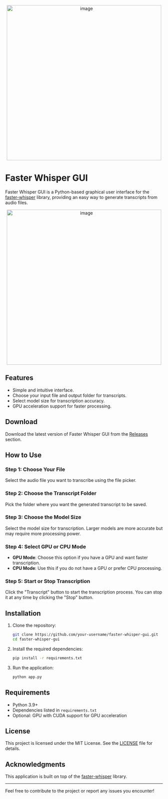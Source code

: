 <div align="center">
  <img width="494" alt="image" src="https://github.com/user-attachments/assets/a0362ea8-dd7e-4255-a15d-4ca81f001bd5" />
</div>

# Faster Whisper GUI

Faster Whisper GUI is a Python-based graphical user interface for the [faster-whisper](https://github.com/guillaumekln/faster-whisper) library, providing an easy way to generate transcripts from audio files.

<div align="center">
  <img width="494" alt="image" src="https://github.com/user-attachments/assets/8d499f19-74f5-4cfc-964f-7077b428f0e5" />
</div>

## Features
- Simple and intuitive interface.
- Choose your input file and output folder for transcripts.
- Select model size for transcription accuracy.
- GPU acceleration support for faster processing.

## Download
Download the latest version of Faster Whisper GUI from the [Releases](https://github.com/emilemassie/faster-whisper-gui/releases) section.

## How to Use

### Step 1: Choose Your File
Select the audio file you want to transcribe using the file picker.

### Step 2: Choose the Transcript Folder
Pick the folder where you want the generated transcript to be saved.

### Step 3: Choose the Model Size
Select the model size for transcription. Larger models are more accurate but may require more processing power.

### Step 4: Select GPU or CPU Mode
- **GPU Mode**: Choose this option if you have a GPU and want faster transcription.
- **CPU Mode**: Use this if you do not have a GPU or prefer CPU processing.

### Step 5: Start or Stop Transcription
Click the "Transcript" button to start the transcription process. You can stop it at any time by clicking the "Stop" button.

## Installation

1. Clone the repository:
   ```bash
   git clone https://github.com/your-username/faster-whisper-gui.git
   cd faster-whisper-gui
   ```

2. Install the required dependencies:
   ```bash
   pip install -r requirements.txt
   ```

3. Run the application:
   ```bash
   python app.py
   ```

## Requirements
- Python 3.9+
- Dependencies listed in `requirements.txt`
- Optional: GPU with CUDA support for GPU acceleration

## License
This project is licensed under the MIT License. See the [LICENSE](LICENSE) file for details.

## Acknowledgments
This application is built on top of the [faster-whisper](https://github.com/guillaumekln/faster-whisper) library.

---

Feel free to contribute to the project or report any issues you encounter!

